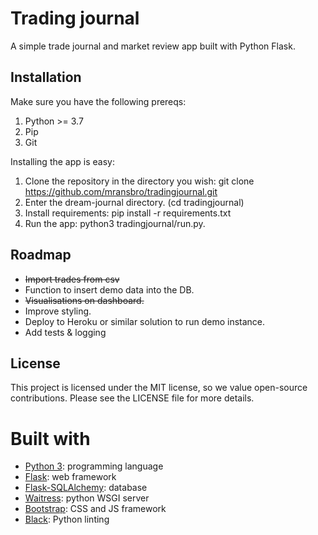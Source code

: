 # Trading journal

A simple trade journal and market review app built with Python Flask.

## Installation

Make sure you have the following prereqs:

1. Python >= 3.7
2. Pip
3. Git

Installing the app is easy:

1. Clone the repository in the directory you wish: git clone https://github.com/mransbro/tradingjournal.git
2. Enter the dream-journal directory. (cd tradingjournal)
3. Install requirements: pip install -r requirements.txt
4. Run the app: python3 tradingjournal/run.py.

## Roadmap

- ~~Import trades from csv~~
- Function to insert demo data into the DB.
- ~~Visualisations on dashboard.~~
- Improve styling.
- Deploy to Heroku or similar solution to run demo instance.
- Add tests & logging

## License

This project is licensed under the MIT license, so we value open-source contributions. Please see the LICENSE file for more details.

# Built with

- [Python 3](https://python.org): programming language
- [Flask](https://flask.palletsprojects.com): web framework
- [Flask-SQLAlchemy](https://flask-sqlalchemy.palletsprojects.com): database
- [Waitress](https://docs.pylonsproject.org/projects/waitress/en/stable/): python WSGI server
- [Bootstrap](https://getbootstrap.com/): CSS and JS framework
- [Black](https://black.readthedocs.io/en/stable/): Python linting
